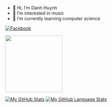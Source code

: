 - 👋 Hi, I’m Danh Huynh
- 👀 I’m interested in music
- 🌱 I’m currently learning computer science

[<img href="https://www.facebook.com/danh250/" alt="Facebook" src="https://img.shields.io/badge/Facebook-%231877F2.svg?style=for-the-badge&logo=Facebook&logoColor=white"/>](https://www.facebook.com/danh250/)

<img height="180em" src="https://github-readme-stats.vercel.app/api?username=danhhuynh25029&show_icons=true&hide_border=true&&count_private=true&include_all_commits=true" />

[![My GitHub Stats](https://github-readme-stats.vercel.app/api/?username=danhhuynh25029&count_private=true&show_icons=true&include_all_commits=true)]()
[![My GitHub Language Stats](https://github-readme-stats.vercel.app/api/top-langs/?username=danhhuynh25029&langs_count=11&&layout=compact)]()

<!---
danhhuynh25029/danhhuynh25029 is a ✨ special ✨ repository because its `README.md` (this file) appears on your GitHub profile.
You can click the Preview link to take a look at your changes.
--->
